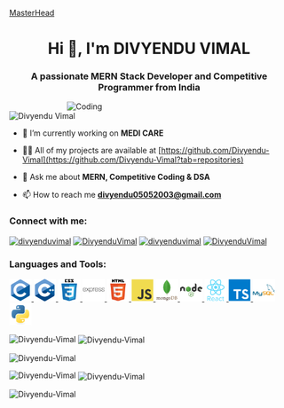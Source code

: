 [MasterHead](https://e1.pxfuel.com/desktop-wallpaper/125/969/desktop-wallpaper-web-development-posted-by-sarah-anderson-full-stack.jpg)
<h1 align="center">Hi 👋, I'm DIVYENDU VIMAL</h1>
<h3 align="center">A passionate MERN Stack Developer and Competitive Programmer from India</h3>
<img align="right" alt="Coding" width="400" src="https://e1.pxfuel.com/desktop-wallpaper/947/911/desktop-wallpaper-full-stack-developer-vectors-illustrations-for-full-stack-developer.jpg">
<p align="left"> <img src="https://komarev.com/ghpvc/?username=Divyendu-Vimal&label=Profile%20views&color=0e75b6&style=flat" alt="Divyendu Vimal" /> </p>

- 🔭 I’m currently working on **MEDI CARE**

- 👨‍💻 All of my projects are available at [https://github.com/Divyendu-Vimal](https://github.com/Divyendu-Vimal?tab=repositories)

- 💬 Ask me about **MERN, Competitive Coding & DSA**

- 📫 How to reach me **divyendu05052003@gmail.com**

<h3 align="left">Connect with me:</h3>
<p align="left">
<a href="https://www.linkedin.com/in/divyendu-vimal-99ba9121b/" target="blank"><img align="center" src="https://raw.githubusercontent.com/rahuldkjain/github-profile-readme-generator/master/src/images/icons/Social/linked-in-alt.svg" alt="divyenduvimal" height="30" width="40" /></a>
<a href="https://www.codechef.com/users/divyenduvimal" target="blank"><img align="center" src="https://cdn.jsdelivr.net/npm/simple-icons@3.1.0/icons/codechef.svg" alt="DivyenduVimal" height="30" width="40" /></a>
<a href="https://codeforces.com/profile/divyenduvimal" target="blank"><img align="center" src="https://raw.githubusercontent.com/rahuldkjain/github-profile-readme-generator/master/src/images/icons/Social/codeforces.svg" alt="divyenduvimal" height="30" width="40" /></a>
<a href="https://leetcode.com/divyenduvimal" target="blank"><img align="center" src="https://raw.githubusercontent.com/rahuldkjain/github-profile-readme-generator/master/src/images/icons/Social/leet-code.svg" alt="DivyenduVimal" height="30" width="40" /></a>
</p>

<h3 align="left">Languages and Tools:</h3>
<p align="left"> <a href="https://www.cprogramming.com/" target="_blank" rel="noreferrer"> <img src="https://raw.githubusercontent.com/devicons/devicon/master/icons/c/c-original.svg" alt="c" width="40" height="40"/> </a> <a href="https://www.w3schools.com/cpp/" target="_blank" rel="noreferrer"> <img src="https://raw.githubusercontent.com/devicons/devicon/master/icons/cplusplus/cplusplus-original.svg" alt="cplusplus" width="40" height="40"/> </a> <a href="https://www.w3schools.com/css/" target="_blank" rel="noreferrer"> <img src="https://raw.githubusercontent.com/devicons/devicon/master/icons/css3/css3-original-wordmark.svg" alt="css3" width="40" height="40"/> </a> <a href="https://expressjs.com" target="_blank" rel="noreferrer"> <img src="https://raw.githubusercontent.com/devicons/devicon/master/icons/express/express-original-wordmark.svg" alt="express" width="40" height="40"/> </a> <a href="https://www.w3.org/html/" target="_blank" rel="noreferrer"> <img src="https://raw.githubusercontent.com/devicons/devicon/master/icons/html5/html5-original-wordmark.svg" alt="html5" width="40" height="40"/> </a> <a href="https://developer.mozilla.org/en-US/docs/Web/JavaScript" target="_blank" rel="noreferrer"> <img src="https://raw.githubusercontent.com/devicons/devicon/master/icons/javascript/javascript-original.svg" alt="javascript" width="40" height="40"/> </a> <a href="https://www.mongodb.com/" target="_blank" rel="noreferrer"> <img src="https://raw.githubusercontent.com/devicons/devicon/master/icons/mongodb/mongodb-original-wordmark.svg" alt="mongodb" width="40" height="40"/> </a> <a href="https://nodejs.org" target="_blank" rel="noreferrer"> <img src="https://raw.githubusercontent.com/devicons/devicon/master/icons/nodejs/nodejs-original-wordmark.svg" alt="nodejs" width="40" height="40"/> </a> <a href="https://reactjs.org/" target="_blank" rel="noreferrer"> <img src="https://raw.githubusercontent.com/devicons/devicon/master/icons/react/react-original-wordmark.svg" alt="react" width="40" height="40"/> </a> <a href="https://www.typescriptlang.org/" target="_blank" rel="noreferrer"> <img src="https://raw.githubusercontent.com/devicons/devicon/master/icons/typescript/typescript-original.svg" alt="typescript" width="40" height="40"/> </a> <a href="https://www.mysql.com/" target="_blank" rel="noreferrer"> <img src="https://raw.githubusercontent.com/devicons/devicon/master/icons/mysql/mysql-original-wordmark.svg" alt="mysql" width="40" height="40"/> </a> <a href="https://www.python.org" target="_blank" rel="noreferrer"> <img src="https://raw.githubusercontent.com/devicons/devicon/master/icons/python/python-original.svg" alt="python" width="40" height="40"/> </a> </p>

<p><img align="left" src="https://github-readme-stats.vercel.app/api/top-langs?username=Divyendu-Vimal&show_icons=true&locale=en&layout=compact" alt="Divyendu-Vimal" /></p>

<p>&nbsp;<img align="center" src="https://github-readme-stats.vercel.app/api?username=Divyendu-Vimal&show_icons=true&locale=en" alt="Divyendu-Vimal" /></p>

<p><img align="center" src="https://github-readme-streak-stats.herokuapp.com/?user=Divyendu-Vimal&" alt="Divyendu-Vimal" /></p>

<p><img align="left" src="https://github-readme-stats.vercel.app/api/top-langs?username=Divyendu-Vimal&show_icons=true&locale=en&layout=compact" alt="Divyendu-Vimal" /></p>

<p>&nbsp;<img align="center" src="https://github-readme-stats.vercel.app/api?username=Divyendu-Vimal&show_icons=true&locale=en" alt="Divyendu-Vimal" /></p>

<p><img align="center" src="https://github-readme-streak-stats.herokuapp.com/?user=Divyendu-Vimal&" alt="Divyendu-Vimal" /></p>
